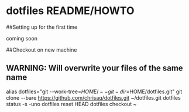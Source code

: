 # dotfiles README/HOWTO

##Setting up for the first time

coming soon

##Checkout on new machine
## WARNING: Will overwrite your files of the same name
alias dotfiles="git --work-tree=$HOME/ --git-dir=$HOME/dotfiles.git"
git clone --bare https://github.com/chrisaq/dotfiles.git ~/dotfiles.git
dotfiles status -s -uno
dotfiles reset HEAD
dotfiles checkout ~
